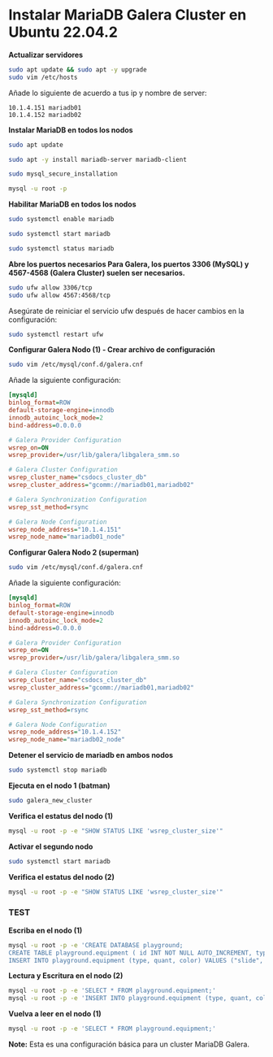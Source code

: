 # Instalar MariaDB Galera Cluster en Ubuntu 22.04.2

**Actualizar servidores**

```bash
sudo apt update && sudo apt -y upgrade
sudo vim /etc/hosts
```

Añade lo siguiente de acuerdo a tus ip y nombre de server:

```text
10.1.4.151 mariadb01
10.1.4.152 mariadb02
```

**Instalar MariaDB en todos los nodos**

```bash
sudo apt update

sudo apt -y install mariadb-server mariadb-client

sudo mysql_secure_installation

mysql -u root -p
```

**Habilitar MariaDB en todos los nodos**

```bash
sudo systemctl enable mariadb

sudo systemctl start mariadb

sudo systemctl status mariadb
```

**Abre los puertos necesarios Para Galera, los puertos 3306 (MySQL) y 4567-4568 (Galera Cluster) suelen ser necesarios.**

```sh
sudo ufw allow 3306/tcp
sudo ufw allow 4567:4568/tcp
```

Asegúrate de reiniciar el servicio ufw después de hacer cambios en la configuración:

```sh
sudo systemctl restart ufw
```

**Configurar Galera Nodo (1) - Crear archivo de configuración**

```bash
sudo vim /etc/mysql/conf.d/galera.cnf
```

Añade la siguiente configuración:

```ini
[mysqld]
binlog_format=ROW
default-storage-engine=innodb
innodb_autoinc_lock_mode=2
bind-address=0.0.0.0

# Galera Provider Configuration
wsrep_on=ON
wsrep_provider=/usr/lib/galera/libgalera_smm.so

# Galera Cluster Configuration
wsrep_cluster_name="csdocs_cluster_db"
wsrep_cluster_address="gcomm://mariadb01,mariadb02"

# Galera Synchronization Configuration
wsrep_sst_method=rsync

# Galera Node Configuration
wsrep_node_address="10.1.4.151"
wsrep_node_name="mariadb01_node"
```

**Configurar Galera Nodo 2 (superman)**

```bash
sudo vim /etc/mysql/conf.d/galera.cnf
```

Añade la siguiente configuración:

```ini
[mysqld]
binlog_format=ROW
default-storage-engine=innodb
innodb_autoinc_lock_mode=2
bind-address=0.0.0.0

# Galera Provider Configuration
wsrep_on=ON
wsrep_provider=/usr/lib/galera/libgalera_smm.so

# Galera Cluster Configuration
wsrep_cluster_name="csdocs_cluster_db"
wsrep_cluster_address="gcomm://mariadb01,mariadb02"

# Galera Synchronization Configuration
wsrep_sst_method=rsync

# Galera Node Configuration
wsrep_node_address="10.1.4.152"
wsrep_node_name="mariadb02_node"
```

**Detener el servicio de mariadb en ambos nodos**

```bash
sudo systemctl stop mariadb
```

**Ejecuta en el nodo 1 (batman)**

```bash
sudo galera_new_cluster
```

**Verifica el estatus del nodo (1)**

```bash
mysql -u root -p -e "SHOW STATUS LIKE 'wsrep_cluster_size'"
```

**Activar el segundo nodo**

```bash
sudo systemctl start mariadb
```

**Verifica el estatus del nodo (2)**

```bash
mysql -u root -p -e "SHOW STATUS LIKE 'wsrep_cluster_size'"
```

### **TEST**

**Escriba en el nodo (1)**

```bash
mysql -u root -p -e 'CREATE DATABASE playground;
CREATE TABLE playground.equipment ( id INT NOT NULL AUTO_INCREMENT, type VARCHAR(50), quant INT, color VARCHAR(25), PRIMARY KEY(id));
INSERT INTO playground.equipment (type, quant, color) VALUES ("slide", 2, "blue");'
```

**Lectura y Escritura en el nodo (2)**

```bash
mysql -u root -p -e 'SELECT * FROM playground.equipment;'
mysql -u root -p -e 'INSERT INTO playground.equipment (type, quant, color) VALUES ("swing", 10, "yellow");'
```

**Vuelva a leer en el nodo (1)**

```bash
mysql -u root -p -e 'SELECT * FROM playground.equipment;'
```

**Note:** Esta es una configuración básica para un cluster MariaDB Galera.
